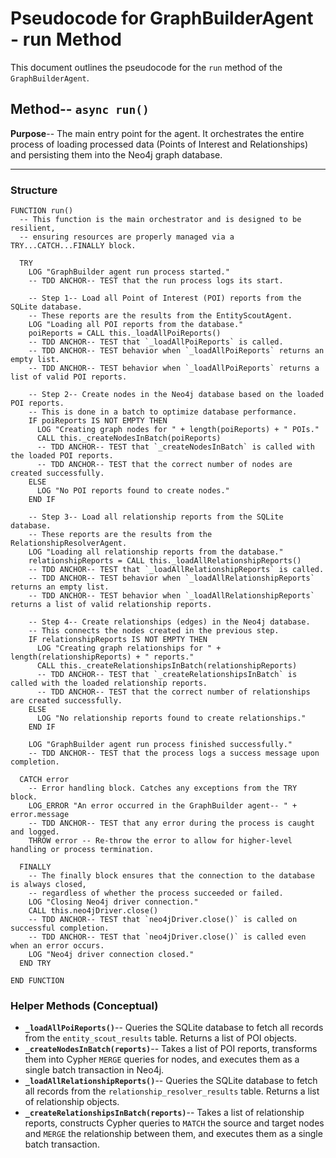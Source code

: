 # Pseudocode for GraphBuilderAgent - run Method

This document outlines the pseudocode for the `run` method of the `GraphBuilderAgent`.

## Method-- `async run()`

**Purpose**-- The main entry point for the agent. It orchestrates the entire process of loading processed data (Points of Interest and Relationships) and persisting them into the Neo4j graph database.

---

### **Structure**

```plaintext
FUNCTION run()
  -- This function is the main orchestrator and is designed to be resilient,
  -- ensuring resources are properly managed via a TRY...CATCH...FINALLY block.

  TRY
    LOG "GraphBuilder agent run process started."
    -- TDD ANCHOR-- TEST that the run process logs its start.

    -- Step 1-- Load all Point of Interest (POI) reports from the SQLite database.
    -- These reports are the results from the EntityScoutAgent.
    LOG "Loading all POI reports from the database."
    poiReports = CALL this._loadAllPoiReports()
    -- TDD ANCHOR-- TEST that `_loadAllPoiReports` is called.
    -- TDD ANCHOR-- TEST behavior when `_loadAllPoiReports` returns an empty list.
    -- TDD ANCHOR-- TEST behavior when `_loadAllPoiReports` returns a list of valid POI reports.

    -- Step 2-- Create nodes in the Neo4j database based on the loaded POI reports.
    -- This is done in a batch to optimize database performance.
    IF poiReports IS NOT EMPTY THEN
      LOG "Creating graph nodes for " + length(poiReports) + " POIs."
      CALL this._createNodesInBatch(poiReports)
      -- TDD ANCHOR-- TEST that `_createNodesInBatch` is called with the loaded POI reports.
      -- TDD ANCHOR-- TEST that the correct number of nodes are created successfully.
    ELSE
      LOG "No POI reports found to create nodes."
    END IF

    -- Step 3-- Load all relationship reports from the SQLite database.
    -- These reports are the results from the RelationshipResolverAgent.
    LOG "Loading all relationship reports from the database."
    relationshipReports = CALL this._loadAllRelationshipReports()
    -- TDD ANCHOR-- TEST that `_loadAllRelationshipReports` is called.
    -- TDD ANCHOR-- TEST behavior when `_loadAllRelationshipReports` returns an empty list.
    -- TDD ANCHOR-- TEST behavior when `_loadAllRelationshipReports` returns a list of valid relationship reports.

    -- Step 4-- Create relationships (edges) in the Neo4j database.
    -- This connects the nodes created in the previous step.
    IF relationshipReports IS NOT EMPTY THEN
      LOG "Creating graph relationships for " + length(relationshipReports) + " reports."
      CALL this._createRelationshipsInBatch(relationshipReports)
      -- TDD ANCHOR-- TEST that `_createRelationshipsInBatch` is called with the loaded relationship reports.
      -- TDD ANCHOR-- TEST that the correct number of relationships are created successfully.
    ELSE
      LOG "No relationship reports found to create relationships."
    END IF

    LOG "GraphBuilder agent run process finished successfully."
    -- TDD ANCHOR-- TEST that the process logs a success message upon completion.

  CATCH error
    -- Error handling block. Catches any exceptions from the TRY block.
    LOG_ERROR "An error occurred in the GraphBuilder agent-- " + error.message
    -- TDD ANCHOR-- TEST that any error during the process is caught and logged.
    THROW error -- Re-throw the error to allow for higher-level handling or process termination.

  FINALLY
    -- The finally block ensures that the connection to the database is always closed,
    -- regardless of whether the process succeeded or failed.
    LOG "Closing Neo4j driver connection."
    CALL this.neo4jDriver.close()
    -- TDD ANCHOR-- TEST that `neo4jDriver.close()` is called on successful completion.
    -- TDD ANCHOR-- TEST that `neo4jDriver.close()` is called even when an error occurs.
    LOG "Neo4j driver connection closed."
  END TRY

END FUNCTION
```

### **Helper Methods (Conceptual)**

-   **`_loadAllPoiReports()`**-- Queries the SQLite database to fetch all records from the `entity_scout_results` table. Returns a list of POI objects.
-   **`_createNodesInBatch(reports)`**-- Takes a list of POI reports, transforms them into Cypher `MERGE` queries for nodes, and executes them as a single batch transaction in Neo4j.
-   **`_loadAllRelationshipReports()`**-- Queries the SQLite database to fetch all records from the `relationship_resolver_results` table. Returns a list of relationship objects.
-   **`_createRelationshipsInBatch(reports)`**-- Takes a list of relationship reports, constructs Cypher queries to `MATCH` the source and target nodes and `MERGE` the relationship between them, and executes them as a single batch transaction.
